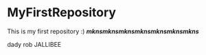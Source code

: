 # MyFirstRepository
This is my first repository :)
**_mknsmknsmknsmknsmknsmknsmkns_**

dady rob
JALLIBEE
